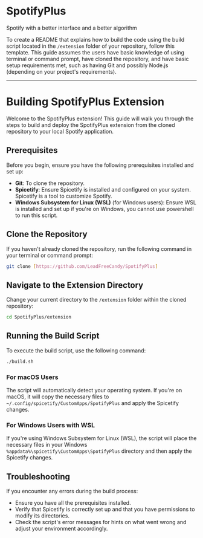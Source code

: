 # SpotifyPlus
Spotify with a better interface and a better algorithm

To create a README that explains how to build the code using the build script located in the `/extension` folder of your repository, follow this template. This guide assumes the users have basic knowledge of using terminal or command prompt, have cloned the repository, and have basic setup requirements met, such as having Git and possibly Node.js (depending on your project's requirements).

---

# Building SpotifyPlus Extension

Welcome to the SpotifyPlus extension! This guide will walk you through the steps to build and deploy the SpotifyPlus extension from the cloned repository to your local Spotify application.

## Prerequisites

Before you begin, ensure you have the following prerequisites installed and set up:

- **Git**: To clone the repository.
- **Spicetify**: Ensure Spicetify is installed and configured on your system. Spicetify is a tool to customize Spotify.
- **Windows Subsystem for Linux (WSL)** (for Windows users): Ensure WSL is installed and set up if you're on Windows, you cannot use powershell to run this script.

## Clone the Repository

If you haven't already cloned the repository, run the following command in your terminal or command prompt:

```bash
git clone [https://github.com/LeadFreeCandy/SpotifyPlus]
```

## Navigate to the Extension Directory

Change your current directory to the `/extension` folder within the cloned repository:

```bash
cd SpotifyPlus/extension
```

## Running the Build Script

To execute the build script, use the following command:

```bash
./build.sh
```

### For macOS Users

The script will automatically detect your operating system. If you're on macOS, it will copy the necessary files to `~/.config/spicetify/CustomApps/SpotifyPlus` and apply the Spicetify changes.

### For Windows Users with WSL

If you're using Windows Subsystem for Linux (WSL), the script will place the necessary files in your Windows `%appdata%\spicetify\CustomApps\SpotifyPlus` directory and then apply the Spicetify changes.

## Troubleshooting

If you encounter any errors during the build process:

- Ensure you have all the prerequisites installed.
- Verify that Spicetify is correctly set up and that you have permissions to modify its directories.
- Check the script's error messages for hints on what went wrong and adjust your environment accordingly.
